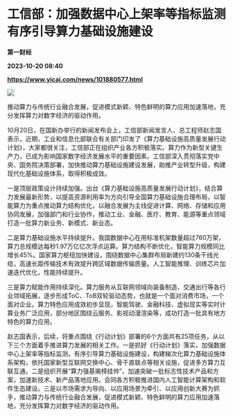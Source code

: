 # 工信部：加强数据中心上架率等指标监测 有序引导算力基础设施建设
**第一财经**

**2023-10-20 08:40**

**https://www.yicai.com/news/101880577.html**

![](https://imgcdn.yicai.com/uppics/slides/2023/10/06151c6b107364e24da7d808b09fdf0f.jpg)

推动算力与传统行业融合发展，促进模式新颖、特色鲜明的算力应用加速落地，充分发挥算力对数字经济的驱动作用。

10月20日，在国新办举行的新闻发布会上，工信部新闻发言人、总工程师赵志国表示，近期，工业和信息化部联合有关部门印发了《算力基础设施高质量发展行动计划》，大家都很关注，工信部正在组织产业各方积极落实。算力作为新型关键生产力，已成为影响国家数字经济发展水平的重要因素。工信部深入贯彻落实党中央、国务院决策部署，加快推动算力基础设施建设发展，助推产业转型升级，构建现代化基础设施体系，取得积极成效。

一是顶层政策设计持续加强。出台《算力基础设施高质量发展行动计划》，结合算力发展最新形势，以提高资源利用率为方向引导全国算力基础设施合理布局，以智能算力为重点推动算力结构优化，以融合发展为主线促进计算、网络、存储和应用协同发展，加强部门和行业协作，推动工业、金融、医疗、教育、能源等重点领域打造一批算力新业务、新模式、新业态。

二是算力基础设施水平持续提升。我国数据中心在用标准机架数量超过760万架，算力总规模达每秒1.97万亿亿次浮点运算。算力结构不断优化，智能算力规模同比增长45%。国家算力枢纽加快建设，围绕数据中心集群布局新建约130条干线光缆，高速长距传输技术有效提升跨区域数据传输质量。人工智能推理、训练芯片加速迭代优化，性能持续提升。

三是算力赋能作用持续深化。算力服务从互联网领域向装备制造、交通出行等各行业领域拓展，逐步形成ToC、ToB双轮驱动态势，也就是一个面对消费市场，一个面对企业。算力特色应用成效初步显现，智能驾驶、金融科技、虚拟现实等实时计算业务广泛应用，部分地区围绕云服务、影视动漫渲染等，成功打造一批具有地方特色的算力应用。

赵志国表示，后续，将重点围绕《行动计划》部署的6个方面共有25项任务，从以下三个方面着手推进算力发展的相关工作。一是抓好《行动计划》落实，加强数据中心上架率等指标监测，有序引导算力基础设施建设，构建梯次化算力基础设施体系架构，依托国家新型互联网交换中心、骨干直联点等相关设施，促进多方算力互联互通。二是组织开展“算力强基揭榜挂帅”，加速突破一批标志性技术产品和方案，加速新技术、新产品落地应用。会同各方积极推进国内人工智能计算架构和软件生态建设。三是以市场需求为导向、以应用场景为牵引、以应用创新大赛为抓手，推动算力与传统行业融合发展，促进模式新颖、特色鲜明的算力应用加速落地，充分发挥算力对数字经济的驱动作用。
